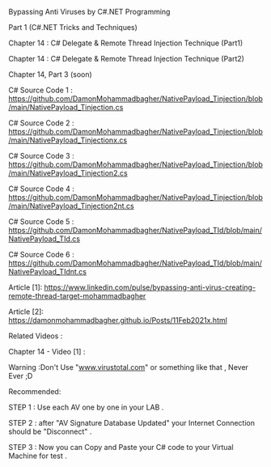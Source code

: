 Bypassing Anti Viruses by C#.NET Programming

Part 1 (C#.NET Tricks and Techniques)

Chapter 14 : C# Delegate & Remote Thread Injection Technique (Part1)

Chapter 14 : C# Delegate & Remote Thread Injection Technique (Part2)

Chapter 14, Part 3 (soon)



C# Source Code 1 : https://github.com/DamonMohammadbagher/NativePayload_Tinjection/blob/main/NativePayload_Tinjection.cs

C# Source Code 2 : https://github.com/DamonMohammadbagher/NativePayload_Tinjection/blob/main/NativePayload_Tinjectionx.cs

C# Source Code 3 : https://github.com/DamonMohammadbagher/NativePayload_Tinjection/blob/main/NativePayload_Tinjection2.cs

C# Source Code 4 : https://github.com/DamonMohammadbagher/NativePayload_Tinjection/blob/main/NativePayload_Tinjection2nt.cs

C# Source Code 5 : https://github.com/DamonMohammadbagher/NativePayload_TId/blob/main/NativePayload_TId.cs

C# Source Code 6 : https://github.com/DamonMohammadbagher/NativePayload_TId/blob/main/NativePayload_TIdnt.cs


Article [1]: https://www.linkedin.com/pulse/bypassing-anti-virus-creating-remote-thread-target-mohammadbagher

Article [2]: https://damonmohammadbagher.github.io/Posts/11Feb2021x.html


Related Videos :

Chapter 14 - Video [1] :


Warning :Don't Use "www.virustotal.com" or something like that , Never Ever ;D

Recommended:

STEP 1 : Use each AV one by one in your LAB .

STEP 2 : after "AV Signature Database Updated" your Internet Connection should be "Disconnect" .

STEP 3 : Now you can Copy and Paste your C# code to your Virtual Machine for test .
